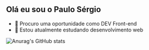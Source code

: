 ## Olá eu sou o Paulo Sérgio

- 🔭 Procuro uma oportunidade como DEV Front-end
- 🌱 Estou atualmente estudando desenvolvimento web

![Anurag's GitHub stats](https://github-readme-stats.vercel.app/api?username=PauloSsF24&show_icons=true&theme=dracula)
